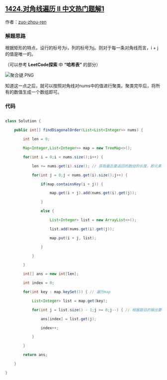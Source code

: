 ## [1424.对角线遍历 II 中文热门题解1](https://leetcode.cn/problems/diagonal-traverse-ii/solutions/100000/treemapan-dui-jiao-xian-ju-he-zhi-by-zuo-zhou-ren)

作者：[zuo-zhou-ren](https://leetcode.cn/u/zuo-zhou-ren)

### 解题思路
根据矩形的特点，设行的标号为i，列的标号为j。则对于每一条对角线而言，i + j的值是唯一的。
（可以参考 **LeetCode探索** 中 **“哈希表”** 的部分）
![聚合键.PNG](https://pic.leetcode-cn.com/b4425d9def38f3f74a99525dd2cbe2b5257531f307231294dede11eec729f6cf-%E8%81%9A%E5%90%88%E9%94%AE.PNG)

知道这一点之后，就可以按照对角线对nums中的值进行聚类。聚类完毕后，将所有的数值生成一个数组即可。

### 代码

```java
class Solution {
    public int[] findDiagonalOrder(List<List<Integer>> nums) {
        int len = 0;
		Map<Integer,List<Integer>> map = new TreeMap<>();
		for(int i = 0;i < nums.size();i++) {
			len += nums.get(i).size(); // 获取最后要返回的数组的长度，即元素个数
			for(int j = 0;j < nums.get(i).size();j++) {
				if(map.containsKey(i + j)) {
					map.get(i + j).add(nums.get(i).get(j));
				}
				else {
					List<Integer> list = new ArrayList<>();
					list.add(nums.get(i).get(j));
					map.put(i + j, list);
				}
			}
		}
		int[] ans = new int[len];
		int index = 0;
		for(int key : map.keySet()) { // 遍历map
			List<Integer> list = map.get(key);
			for(int j = list.size() - 1;j >= 0;j--) { // 根据题目的输出要求确定生成数组中元素的顺序
				ans[index] = list.get(j);
				index++;
			}
		}
        return ans;
    }
}
```